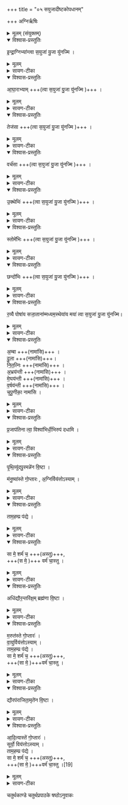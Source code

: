 +++
title = "०५ सयुजादीष्टकोपधानम्"

+++
अग्निर्ऋषिः


<details><summary>मूलम् (संयुक्तम्)</summary>

इ॒न्द्रा॒ग्निभ्या॑न्त्वा स॒युजा॑ यु॒जा यु॑नज्म्याघा॒राभ्या॒न्तेज॑सा॒ वर्च॑सो॒क्थेभि॒स्स्तोमे॑भि॒श्छन्दो॑भी र॒य्यै पोषा॑य सजा॒ताना॑म्मध्यम॒स्थेया॑य॒ मया॑ त्वा स॒युजा॑ यु॒जा यु॑नज्म्य॒म्बा दु॒ला नि॑त॒त्निर॒भ्रय॑न्ती मे॒घय॑न्ती व॒र्षय॑न्ती चुपु॒णीका॒ नामा॑सि प्र॒जाप॑तिना त्वा॒ विश्वा॑भिर्धी॒भिरुप॑ दधामि पृथि॒व्यु॑दपु॒रमन्ने॑न वि॒ष्टा म॑नु॒ष्या॑स्ते गो॒प्तारो॒ऽग्निर्विय॑त्तोऽस्या॒न्ताम॒हम्प्र प॑द्ये॒ सा [18]  मे॒ शर्म॑ च॒ वर्म॑ चा॒स्त्वधि॑द्यौर॒न्तरि॑क्ष॒म्ब्रह्म॑णा वि॒ष्टा म॒रुत॑स्ते गो॒प्तारो॑ वा॒युर्विय॑त्तोऽस्या॒न्ताम॒हम्प्र प॑द्ये॒ सा मे॒ शर्म॑ च॒ वर्म॑ चास्तु॒ द्यौरप॑राजिता॒मृते॑न वि॒ष्टादि॒त्यास्ते॑ गो॒प्तार॒स्सूर्यो॒ विय॑त्तोऽस्या॒न्ताम॒हम्प्र प॑द्ये॒ सा मे॒ शर्म॑ च॒ वर्म॑ चास्तु ॥  
[19]  
</details>

<details open><summary>विश्वास-प्रस्तुतिः</summary>

इ॒न्द्रा॒ग्निभ्या॑न्त्वा स॒युजा॑ यु॒जा यु॑नज्मि ।
</details>

<details><summary>मूलम्</summary>

इ॒न्द्रा॒ग्निभ्या॑न्त्वा स॒युजा॑ यु॒जा यु॑नज्मि ।
</details>

<details><summary>सायण-टीका</summary>

(अथ चतुर्थकाण्डे चतुर्थप्रपाठके पञ्चमोऽनुवाकः)।
चतुर्थेऽनुवाके छन्दोभिधा इष्टका उक्ताः ।  
अथ पञ्चमे सयुजादय इष्टका उच्यन्ते ।  
कल्पः—“इन्द्राग्निभ्यां त्वा सयुजा युजा युनज्गीत्यग्नौ सयुजः” इति।  
पाठस्तु— इन्द्राग्निभ्यामिति ।  
सह योजयतीति सयुक् ।  
उत्तरेण युक्शब्देन संबन्धोऽमिधीयते ।  
हे इष्टक इन्द्राग्निभ्यां सह तव योजयिता यः संबन्धस्तेन संबन्धेनाहं त्वां युनज्मीह क्षेत्रे युक्तां करोमि ।  
आधाराभ्यामित्यादिभिः सप्तभि  
२०७२ ( षड्भि ) स्तृतीयान्तैः सह प्रत्येकं त्वा सयुजेत्यादिशेषस्थानुषङ्गे सति षण्मन्त्राः संपद्यन्ते ।   
</details>

<details open><summary>विश्वास-प्रस्तुतिः</summary>

आ॒घा॒राभ्याम् +++(त्वा स॒युजा॑ यु॒जा यु॑नज्मि )+++ ।  
</details>

<details><summary>मूलम्</summary>

आ॒घा॒राभ्याम् +++(त्वा स॒युजा॑ यु॒जा यु॑नज्मि )+++ ।  
</details>

<details><summary>सायण-टीका</summary>

आधाराबाहुती ।
</details>

<details open><summary>विश्वास-प्रस्तुतिः</summary>

तेज॑सा +++(त्वा स॒युजा॑ यु॒जा यु॑नज्मि )+++ ।  
</details>

<details><summary>मूलम्</summary>

तेज॑सा +++(त्वा स॒युजा॑ यु॒जा यु॑नज्मि )+++ ।  
</details>

<details><summary>सायण-टीका</summary>

तेजः कान्तिः ।  
</details>

<details open><summary>विश्वास-प्रस्तुतिः</summary>

वर्च॑सा +++(त्वा स॒युजा॑ यु॒जा यु॑नज्मि )+++ ।  
</details>

<details><summary>मूलम्</summary>

वर्च॑सा +++(त्वा स॒युजा॑ यु॒जा यु॑नज्मि )+++ ।  
</details>

<details><summary>सायण-टीका</summary>

वर्चो धनम् ।  
</details>

<details open><summary>विश्वास-प्रस्तुतिः</summary>

उ॒क्थेभिः॑ +++(त्वा स॒युजा॑ यु॒जा यु॑नज्मि )+++ ।  
</details>

<details><summary>मूलम्</summary>

उ॒क्थेभिः॑ +++(त्वा स॒युजा॑ यु॒जा यु॑नज्मि )+++ ।  
</details>

<details><summary>सायण-टीका</summary>

उक्थानि शस्राणि ।  
</details>

<details open><summary>विश्वास-प्रस्तुतिः</summary>

स्तोमे॑भिः +++(त्वा स॒युजा॑ यु॒जा यु॑नज्मि )+++ ।  
</details>

<details><summary>मूलम्</summary>

स्तोमे॑भिः +++(त्वा स॒युजा॑ यु॒जा यु॑नज्मि )+++ ।  
</details>

<details><summary>सायण-टीका</summary>

स्तोमानि स्तोत्राणि ।   
</details>

<details open><summary>विश्वास-प्रस्तुतिः</summary>

छन्दो॑भिः +++(त्वा स॒युजा॑ यु॒जा यु॑नज्मि )+++ ।  
</details>

<details><summary>मूलम्</summary>

छन्दो॑भिः +++(त्वा स॒युजा॑ यु॒जा यु॑नज्मि )+++ ।  
</details>

<details><summary>सायण-टीका</summary>

छन्दांसि गायात्रादीनि ।   
</details>

<details open><summary>विश्वास-प्रस्तुतिः</summary>

र॒य्यै पोषा॑य सजा॒ताना॑म्मध्यम॒स्थेया॑य मया॑ त्वा स॒युजा॑ यु॒जा यु॑नज्मि।  
</details>

<details><summary>मूलम्</summary>

र॒य्यै पोषा॑य सजा॒ताना॑म्मध्यम॒स्थेया॑य मया॑ त्वा स॒युजा॑ यु॒जा यु॑नज्मि।  
</details>

<details><summary>सायण-टीका</summary>

रय्या इत्यादिरष्टमो मन्त्रः ।  
रय्ये धनार्थं पोषाय पुष्ट्यर्थं सजातानां मध्यमस्थेयाय ज्ञातीनां मध्ये मुख्यत्वेनावस्थानार्थं हे इष्टके मया सह तव योजयिता यः संबन्धस्तेन संवन्धेन त्वामिह क्षेत्रे युक्तां करोमि ।  
एतैर्मन्त्रैः साध्यमुपघानं विधत्ते— “सर्वाभ्यो वै देवताभ्योऽग्निश्चीयते यत्सयुजो नोपदध्याद्देवता अस्याग्नीं युञ्जीरन्यत्सयुज उपदधात्यात्मनैवैनँ सयुजं चिनुते नाग्निना व्यृध्यतेऽथो यथा पुरुषः स्रावभिः संतत एवमेवैताभिरग्निः संततः” [सं. का. ५ प्र. ३ अ. ९] इति।  
योऽयं चीयमानोऽग्निः स सर्वदेवतार्थः ।  
तथा सति सयुजाख्यानामिष्टकानामनुपधाने सत्यस्यान्निमिन्द्राग्न्याघारादिदेवताः परित्यजेयुः ।   

देवताभिः सहाग्निं योजयन्तीति सयुजो मन्त्राः ।  
तैर्मन्त्रैरुपधेया इष्टका अपि सयुजः ।  
तासामुपधानेसति यजमानः स्वेन सह योजयित्वाऽग्निं चितवान्भवति ।  
ततो नाग्निना वियुक्तो भवति ।  
अपि च यथा लोके पुरुषः स्रावभिः शरीरे सर्वतो व्याप्तस्तद्वदेता भिरिष्टकाभिरग्निः सर्वतो व्याप्तो भवति ।  
तस्मादेता उपद्ध्यात् ।  
</details>

<details open><summary>विश्वास-प्रस्तुतिः</summary>

अ॒म्बा +++(नामा॑सि)+++ ।   
दु॒ला +++(नामा॑सि)+++।   
नि॒त॒त्निः +++(नामा॑सि)+++ ।   
अ॒भ्रय॑न्ती +++(नामा॑सि)+++ ।   
मे॒घय॑न्ती +++(नामा॑सि)+++ ।   
व॒र्षय॑न्ती +++(नामा॑सि)+++ ।   
चुपु॒णीका॒ नामा॑सि ।  
</details>

<details><summary>मूलम्</summary>

अ॒म्बा +++(नामा॑सि)+++ ।   
दु॒ला +++(नामा॑सि)+++।   
नि॒त॒त्निः +++(नामा॑सि)+++ ।   
अ॒भ्रय॑न्ती +++(नामा॑सि)+++ ।   
मे॒घय॑न्ती +++(नामा॑सि)+++ ।   
व॒र्षय॑न्ती +++(नामा॑सि)+++ ।   
चुपु॒णीका॒ नामा॑सि ।  
</details>

<details><summary>सायण-टीका</summary>

कल्पः—“अम्बा नामासीति सप्त कृत्तिकाः” इति ।  
पाठस्तु— अम्बा दुलेति ।  
अम्वातिचुपुणीकान्तानि सप्त षदानि सप्तानां कृत्तिकादेवीनां नामानि ।  
नामासीत्यादिशेषः सर्वेष्वपि पदेष्वनुपज्यते ।  
ततः सप्तैते मन्त्राः ।  
हे इष्टके या कृत्तिकाऽम्बानामा तद्र्पा त्वमसि ।  
एवं दुला नामासीत्यादिकं योजनियम् ।  
</details>

<details open><summary>विश्वास-प्रस्तुतिः</summary>

प्र॒जाप॑तिना त्वा॒ विश्वा॑भिर्धी॒भिरुप॑ दधामि ।  
</details>

<details><summary>मूलम्</summary>

प्र॒जाप॑तिना त्वा॒ विश्वा॑भिर्धी॒भिरुप॑ दधामि ।  
</details>

<details><summary>सायण-टीका</summary>

तादृशी त्वं [ शींत्वां ] प्रजापतिना देवेन प्रेरिता या अस्मद्बुद्ध्यस्ताभिः सर्वाभिरुपदधामि, सावधानोऽहं बुद्धिवैचित्र्येण सम्यगुपदधामीत्यर्थः ।   

एतैर्मन्त्रः साध्यमुपधानं विधत्ते— अग्निना वै देवाः सुवर्गं लोकमायन्ता अमूः कृत्तिका अभवन्यस्थैतां  २०७३ उपधीयन्ते सुवर्गमेम लोकमेति गच्छति प्रकाशं चित्रमेव भवति” (सं. का. ५ प्र. ३ अ. ९) इति।  
पूर्वमेताभिरिष्टकाभिश्चितेनाग्निना देवाः स्वर्गं प्राप्ताः ।  
ताश्चेष्टकास्तैः सहगत्वा तत्रामूर्दृश्ममानाः कृत्तिका अभवन् ।  
अतस्तदुपधानेन स्वर्गप्राप्तिर्भवति ।  किंच, अनेन स्वर्गे प्रकाशं प्राप्नेति ।  
विचित्रमाभरणादिकं चास्य भवति ।  
</details>

<details open><summary>विश्वास-प्रस्तुतिः</summary>

पृ॒थि॒व्यु॑दपु॒रमन्ने॑न वि॒ष्टा  ।  

म॑नु॒ष्या॑स्ते गो॒प्तारः ,
अ॒ग्निर्विय॑त्तोऽस्याम् ।  
</details>

<details><summary>मूलम्</summary>

पृ॒थि॒व्यु॑दपु॒रमन्ने॑न वि॒ष्टा  ।  

म॑नु॒ष्या॑स्ते गो॒प्तारः ,
अ॒ग्निर्विय॑त्तोऽस्याम् ।  
</details>

<details><summary>सायण-टीका</summary>

कल्पः—“पृथिव्युदपुरमन्नेनेति मण्डलेष्टकाम्” इति।  
पाठस्तु— पृथिव्युदपुरमिति ।   अन्नेन विष्टा न्नेन संपूर्णा या पृथिवी हे इष्टके सा पृथिव्युदपुरमुदकसंपूर्णं [ पुरम् ] ।   मनुष्यास्ते तव गोप्तारो रक्षितारः ।   अस्यां पृथिव्यामग्निर्वियत्तो रक्षणाय विशेषेण प्रयत्नवान्।  
</details>

<details open><summary>विश्वास-प्रस्तुतिः</summary>

ताम॒हम्प्र प॑द्ये ।  
</details>

<details><summary>मूलम्</summary>

ताम॒हम्प्र प॑द्ये ।  
</details>

<details><summary>सायण-टीका</summary>

[ तां ] तादृशीं पृथिवीरूपां त्वामिष्टकामहं प्रपद्ये प्राप्नोमि ।   

</details>
<details open><summary>विश्वास-प्रस्तुतिः</summary>

सा  मे॒ शर्म॑ च॒ +++(अस्तु)+++,   
+++(स  मे॒ )+++ वर्म॑ चा॒स्तु ।
</details>

<details><summary>मूलम्</summary>

सा  मे॒ शर्म॑ च॒ +++(अस्तु)+++,   
+++(स  मे॒ )+++ वर्म॑ चा॒स्तु ।
</details>

<details><summary>सायण-टीका</summary>

सा तथाविधेष्टका मे मम यजमानस्य शर्म शरणं गृहस्थानमस्तु ।   
वर्म च रक्षणार्थं कवचस्थानीयमप्यस्तु ।  
</details>

<details open><summary>विश्वास-प्रस्तुतिः</summary>

अधि॑द्यौर॒न्तरि॑क्ष॒म् ब्रह्म॑णा वि॒ष्टा ।  
</details>

<details><summary>मूलम्</summary>

अधि॑द्यौर॒न्तरि॑क्ष॒म् ब्रह्म॑णा वि॒ष्टा ।  
</details>

<details><summary>सायण-टीका</summary>

कल्पः—“अधिद्यौरिति मण्डलेष्टकाम” इति।   पाठस्तु—अधिद्यौरन्तरिक्षमिति ।   ब्रह्मणा विष्टा प्रोढेन जनेन विष्टा युक्ताऽधिद्यौर्दिवोऽप्यधिका या पूः साऽन्तरिक्षमन्तरिक्षनामकं हे इष्टके तव पुरम् ।  
</details>

<details open><summary>विश्वास-प्रस्तुतिः</summary>

म॒रुत॑स्ते गो॒प्तारः॑ ।  
वा॒युर्विय॑त्तोऽस्याम् ।  
ताम॒हम्प्र प॑द्ये ।  
सा  मे॒ शर्म॑ च॒ +++(अस्तु)+++,   
+++(सा मे॒ )+++वर्म॑ चा॒स्तु ।
</details>

<details><summary>मूलम्</summary>

म॒रुत॑स्ते गो॒प्तारः॑ ।  
वा॒युर्विय॑त्तोऽस्याम् ।  
ताम॒हम्प्र प॑द्ये ।  
सा  मे॒ शर्म॑ च॒ +++(अस्तु)+++,   
+++(सा मे॒ )+++वर्म॑ चा॒स्तु ।
</details>

<details><summary>सायण-टीका</summary>

मरुतो वायवस्तेष्वेको मुख्यो वायुः।   शेषं पूर्ववत् ।  
</details>

<details open><summary>विश्वास-प्रस्तुतिः</summary>

द्यौरप॑राजिता॒मृते॑न वि॒ष्टा ।  
</details>

<details><summary>मूलम्</summary>

द्यौरप॑राजिता॒मृते॑न वि॒ष्टा ।  
</details>

<details><summary>सायण-टीका</summary>

कल्पः—“द्यौरपुराजितेति मण्डलेष्टकाम्” इति।   पाठस्तु— द्यौरपराजितेति ।   अमृतेन विष्टा पीयूषेण पूर्णा द्यौर्द्युलोकाख्या हे इष्टके तव पूः केनाप्यपराजिता ।   
</details>

<details open><summary>विश्वास-प्रस्तुतिः</summary>

आ॒दि॒त्यास्ते॑ गो॒प्तारः॑ ।   
सूर्यो॒ विय॑त्तोऽस्याम् ।  
ताम॒हम्प्र प॑द्ये   ।  
सा  मे॒ शर्म॑ च॒ +++(अस्तु)+++,   
+++(सा मे॒ )+++वर्म॑ चा॒स्तु ।[19]  
</details>

<details><summary>मूलम्</summary>

आ॒दि॒त्यास्ते॑ गो॒प्तारः॑ ।   
सूर्यो॒ विय॑त्तोऽस्याम् ।  
ताम॒हम्प्र प॑द्ये   ।  
सा  मे॒ शर्म॑ च॒ +++(अस्तु)+++,   
+++(सा मे॒ )+++वर्म॑ चा॒स्तु ।[19]  
</details>

<details><summary>सायण-टीका</summary>

आदित्या द्वादशसंख्याकास्तेष्वेको मुख्यः सूर्यः ।   शेषं पूर्ववत् ।


एतैर्मन्त्रैः साध्यमुमधानं विधत्ते— “मण्डलेष्टका उप दधातीमे वै लोका मण्डलेष्टका इमे स्त्रलु वै लोका देवपुरा देवपुरा एव प्र विशति नाऽऽर्तिमार्छत्याग्निं चिक्यानः” [सं. का. ५ प्र. ३ अ. ९] इति।  
मण्डलाख्या इष्टकास्तिस्रः प्रथममध्यमोत्तमचितिषूपदध्यात् ।   तासां चेष्ट  २०७४ कानां लोकत्रयरूपत्वाल्लोकत्रयस्य देवपुरत्वाद्दवेपुरा एवाग्निचित्प्रविशति ।   अग्निं चिन्वानो न नाशं प्राप्नोति ।  

अत्र विनियोगसंग्रहः–  
इन्द्रेति सयुजस्त्वष्टा आदारादिपदेष्वपि ।  
अनुषङ्गस्त्वेति तथा रय्या इत्यष्टमो मतः ॥    
अभ्बेति कृत्तिकाः सप्त नामासीत्यनुषज्यते ।  
पृथिविभिर्मण्डलाख्या मन्त्रा अष्टादशेरिताः ॥    
इति श्रीमत्सायणाचार्यविरचिते माधवीये वेदार्थप्रकाशे कृष्णयजुर्वेदीयतैत्तिरीयसंहिताभाष्ये चतुर्थकाण्डे चतुर्थप्रपाठकेऽ पञ्चमोऽनुवाकः ॥  ५ ॥
</details>

चतुर्थकाण्डे चतुर्थप्रपाठके षष्ठोऽनुवाकः